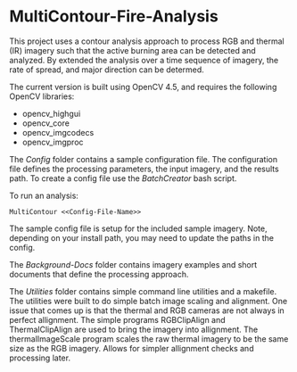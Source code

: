# MultiContour-Fire-Analysis

This project uses a contour analysis approach to process RGB and thermal (IR) imagery such that the active burning area can be detected and analyzed. By extended the analysis over a time sequence of imagery, the rate of spread, and major direction can be determed.

The current version is built using OpenCV 4.5, and requires the following OpenCV libraries:

* opencv_highgui 
* opencv_core 
* opencv_imgcodecs 
* opencv_imgproc

The _Config_ folder contains a sample configuration file. The configuration file defines the processing parameters, the input imagery, and the results path. To create a config file use the _BatchCreator_ bash script.

To run an analysis:

`MultiContour <<Config-File-Name>>`

The sample config file is setup for the included sample imagery. Note, depending on your install path, you may need to update the paths in the config.

The _Background-Docs_ folder contains imagery examples and short documents that define the processing approach. 

The _Utilities_ folder contains simple command line utilities and a makefile. The utilities were built to do simple batch image scaling and alignment. One issue that comes up is that the thermal and RGB cameras are not always in perfect allignment. The simple programs RGBClipAlign and ThermalClipAlign are used to bring the imagery into allignment. The thermalImageScale program scales the raw thermal imagery to be the same size as the RGB imagery. Allows for simpler allignment checks and processing later.